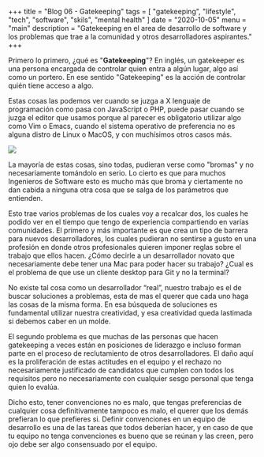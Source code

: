 +++
title = "Blog 06 - Gatekeeping"
tags = [
    "gatekeeping",
    "lifestyle",
		"tech",
		"software",
		"skils",
		"mental health"
]
date = "2020-10-05"
menu = "main"
description = "Gatekeeping en el area de desarrollo de software y los problemas que trae a la comunidad y otros desarrolladores aspirantes."
+++

Primero lo primero, ¿qué es "**Gatekeeping**"? En inglés, un gatekeeper es una persona encargada de controlar quien entra a algún lugar, algo así como un portero. En ese sentido "Gatekeeping" es la acción de controlar quién tiene acceso a algo.

Estas cosas las podemos ver cuando se juzga a X lenguaje de programación como pasa con JavaScript o PHP, puede pasar cuando se juzga el editor que usamos porque al parecer es obligatorio utilizar algo como Vim o Emacs, cuando el sistema operativo de preferencia no es alguna distro de Linux o MacOS, y con muchísimos otros casos más.

![](/gatekeeping.png)

La mayoría de estas cosas, sino todas, pudieran verse como "bromas" y no necesariamente tomándolo en serio. Lo cierto es que para muchos Ingenieros de Software esto es mucho más que broma y ciertamente no dan cabida a ninguna otra cosa que se salga de los parámetros que entienden. 

Esto trae varios problemas de los cuales voy a recalcar dos, los cuales he podido ver en el tiempo que tengo de experiencia compartiendo en varias comunidades. El primero y más importante es que crea un tipo de barrera para nuevos desarrolladores, los cuales pudieran no sentirse a gusto en una profesión en donde otros profesionales quieren imponer reglas sobre el trabajo que ellos hacen. ¿Cómo decirle a un desarrollador novato que necesariamente debe tener una Mac para poder hacer su trabajo? ¿Cual es el problema de que use un cliente desktop para Git y no la terminal? 

No existe tal cosa como un desarrollador “real”, nuestro trabajo es el de buscar soluciones a problemas, esta de mas el querer que cada uno haga las cosas de la misma forma. En esa búsqueda de soluciones es fundamental utilizar nuestra creatividad, y esa creatividad queda lastimada si debemos caber en un molde.

El segundo problema es que muchas de las personas que hacen gatekeeping a veces están en posiciones de liderazgo e incluso forman parte en el proceso de reclutamiento de otros desarrolladores. El daño aquí es la proliferación de estas actitudes en el equipo y el rechazo no necesariamente justificado de candidatos que cumplen con todos los requisitos pero no necesariamente con cualquier sesgo personal que tenga quien lo evalúa. 

Dicho esto, tener convenciones no es malo, que tengas preferencias de cualquier cosa definitivamente tampoco es malo, el querer que los demás prefieran lo que prefieres si. Definir convenciones en un equipo de desarrollo es una de las tareas que todos deberían hacer, y en caso de que tu equipo no tenga convenciones es bueno que se reúnan y las creen, pero ojo debe ser algo consensuado por el equipo. 

